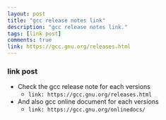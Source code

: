 ```yaml
---
layout: post
title: "gcc release notes link"
description: "gcc release notes link."
tags: [link post]
comments: true
link: https://gcc.gnu.org/releases.html
---
```


### link post

* Check the gcc release note for each versions
	+ `link: https://gcc.gnu.org/releases.html`
* And also gcc online document for each versions
	+ `link: https://gcc.gnu.org/onlinedocs/`

